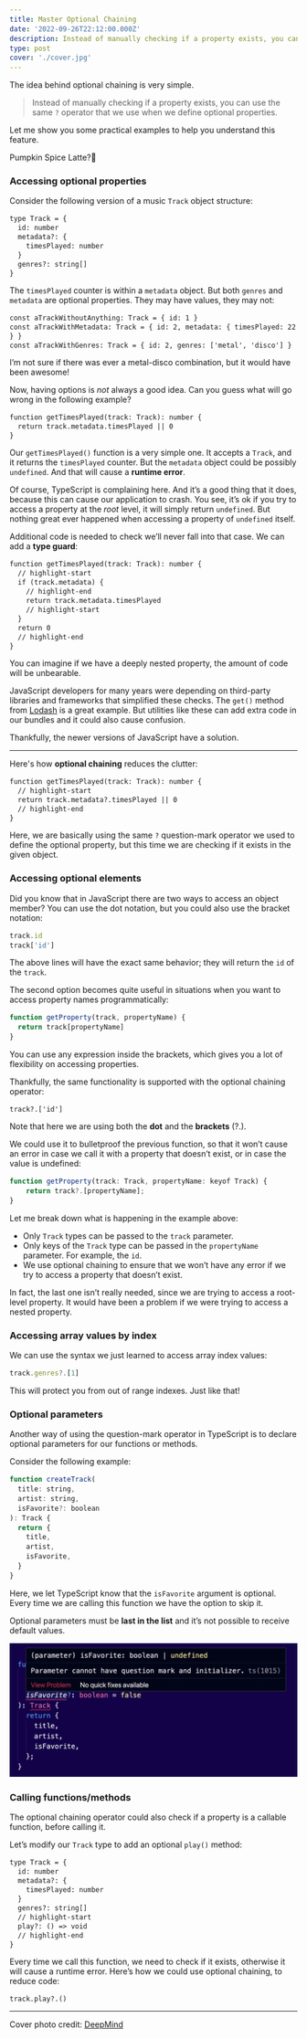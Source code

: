 ```yaml
---
title: Master Optional Chaining
date: '2022-09-26T22:12:00.000Z'
description: Instead of manually checking if a property exists, you can use the same `?` operator that we use when we define optional properties.
type: post
cover: './cover.jpg'
---
```


The idea behind optional chaining is very simple.

> Instead of manually checking if a property exists, you can use the same `?` operator that we use when we define optional properties.

Let me show you some practical examples to help you understand this feature.

Pumpkin Spice Latte?🧋

### Accessing optional properties

Consider the following version of a music `Track` object structure:

```tsx
type Track = {
  id: number
  metadata?: {
    timesPlayed: number
  }
  genres?: string[]
}
```

The `timesPlayed` counter is within a `metadata` object. But both `genres` and `metadata` are optional properties. They may have values, they may not:

```tsx
const aTrackWithoutAnything: Track = { id: 1 }
const aTrackWithMetadata: Track = { id: 2, metadata: { timesPlayed: 22 } }
const aTrackWithGenres: Track = { id: 2, genres: ['metal', 'disco'] }
```

I’m not sure if there was ever a metal-disco combination, but it would have been awesome!

Now, having options is _not_ always a good idea. Can you guess what will go wrong in the following example?

```tsx
function getTimesPlayed(track: Track): number {
  return track.metadata.timesPlayed || 0
}
```

Our `getTimesPlayed()` function is a very simple one. It accepts a `Track`, and it returns the `timesPlayed` counter. But the `metadata` object could be possibly `undefined`. And that will cause a **runtime error**.

Of course, TypeScript is complaining here. And it’s a good thing that it does, because this can cause our application to crash. You see, it’s ok if you try to access a property at the _root_ level, it will simply return `undefined`. But nothing great ever happened when accessing a property of `undefined` itself.

Additional code is needed to check we’ll never fall into that case. We can add a **type guard**:

```tsx
function getTimesPlayed(track: Track): number {
  // highlight-start
  if (track.metadata) {
    // highlight-end
    return track.metadata.timesPlayed
    // highlight-start
  }
  return 0
  // highlight-end
}
```

You can imagine if we have a deeply nested property, the amount of code will be unbearable.

JavaScript developers for many years were depending on third-party libraries and frameworks that simplified these checks. The `get()` method from [Lodash](https://lodash.com/docs/4.17.15#get) is a great example. But utilities like these can add extra code in our bundles and it could also cause confusion.

Thankfully, the newer versions of JavaScript have a solution.

---

Here's how **optional chaining** reduces the clutter:

```tsx
function getTimesPlayed(track: Track): number {
  // highlight-start
  return track.metadata?.timesPlayed || 0
  // highlight-end
}
```

Here, we are basically using the same `?` question-mark operator we used to define the optional property, but this time we are checking if it exists in the given object.

### Accessing optional elements

Did you know that in JavaScript there are two ways to access an object member? You can use the dot notation, but you could also use the bracket notation:

```jsx
track.id
track['id']
```

The above lines will have the exact same behavior; they will return the `id` of the `track`.

The second option becomes quite useful in situations when you want to access property names programmatically:

```jsx
function getProperty(track, propertyName) {
  return track[propertyName]
}
```

You can use any expression inside the brackets, which gives you a lot of flexibility on accessing properties.

Thankfully, the same functionality is supported with the optional chaining operator:

```tsx
track?.['id']
```

Note that here we are using both the **dot** and the **brackets** (?.).

We could use it to bulletproof the previous function, so that it won’t cause an error in case we call it with a property that doesn’t exist, or in case the value is undefined:

```jsx
function getProperty(track: Track, propertyName: keyof Track) {
	return track?.[propertyName];
}
```

Let me break down what is happening in the example above:

- Only `Track` types can be passed to the `track` parameter.
- Only keys of the `Track` type can be passed in the `propertyName` parameter. For example, the `id`.
- We use optional chaining to ensure that we won’t have any error if we try to access a property that doesn’t exist.

In fact, the last one isn’t really needed, since we are trying to access a root-level property. It would have been a problem if we were trying to access a nested property.

### Accessing array values by index

We can use the syntax we just learned to access array index values:

```jsx
track.genres?.[1]
```

This will protect you from out of range indexes. Just like that!

### Optional parameters

Another way of using the question-mark operator in TypeScript is to declare optional parameters for our functions or methods.

Consider the following example:

```jsx
function createTrack(
  title: string,
  artist: string,
  isFavorite?: boolean
): Track {
  return {
    title,
    artist,
    isFavorite,
  }
}
```

Here, we let TypeScript know that the `isFavorite` argument is optional. Every time we are calling this function we have the option to skip it.

Optional parameters must be **last in the list** and it’s not possible to receive default values.

![Optional Parameters in TypeScript](images/typescript-optional-parameters.png)

### Calling functions/methods

The optional chaining operator could also check if a property is a callable function, before calling it.

Let’s modify our `Track` type to add an optional `play()` method:

```tsx
type Track = {
  id: number
  metadata?: {
    timesPlayed: number
  }
  genres?: string[]
  // highlight-start
  play?: () => void
  // highlight-end
}
```

Every time we call this function, we need to check if it exists, otherwise it will cause a runtime error. Here’s how we could use optional chaining, to reduce code:

```tsx
track.play?.()
```

---

Cover photo credit: [DeepMind](https://unsplash.com/photos/kKYDdRoTydk)
